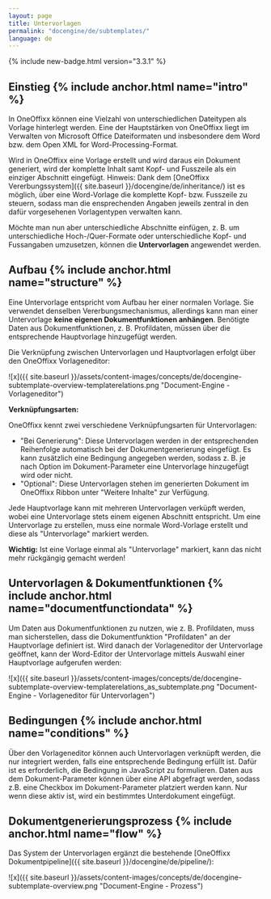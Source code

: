 ```yaml
---
layout: page
title: Untervorlagen
permalink: "docengine/de/subtemplates/"
language: de
---
```


{% include new-badge.html version="3.3.1" %}

## Einstieg {% include anchor.html name="intro" %}

In OneOffixx können eine Vielzahl von unterschiedlichen Dateitypen als Vorlage hinterlegt werden. Eine der Hauptstärken von OneOffixx liegt im Verwalten von Microsoft Office Dateiformaten und insbesondere dem Word bzw. dem Open XML for Word-Processing-Format.

Wird in OneOffixx eine Vorlage erstellt und wird daraus ein Dokument generiert, wird der komplette Inhalt samt Kopf- und Fusszeile als ein einziger Abschnitt eingefügt. 
Hinweis: Dank dem [OneOffixx Vererbungssystem]({{ site.baseurl }}/docengine/de/inheritance/) ist es möglich, über eine Word-Vorlage die komplette Kopf- bzw. Fusszeile zu steuern, sodass man die ensprechenden Angaben jeweils zentral in den dafür vorgesehenen Vorlagentypen verwalten kann.

Möchte man nun aber unterschiedliche Abschnitte einfügen, z. B. um unterschiedliche Hoch-/Quer-Formate oder unterschiedliche Kopf- und Fussangaben umzusetzen, können die __Untervorlagen__ angewendet werden.

## Aufbau {% include anchor.html name="structure" %}

Eine Untervorlage entspricht vom Aufbau her einer normalen Vorlage. Sie verwendet denselben Vererbungsmechanismus, allerdings kann man einer Untervorlage __keine eigenen Dokumentfunktionen anhängen__. 
Benötigte Daten aus Dokumentfunktionen, z. B. Profildaten, müssen über die entsprechende Hauptvorlage hinzugefügt werden. 

Die Verknüpfung zwischen Untervorlagen und Hauptvorlagen erfolgt über den OneOffixx Vorlageneditor: 

![x]({{ site.baseurl }}/assets/content-images/concepts/de/docengine-subtemplate-overview-templaterelations.png "Document-Engine - Vorlageneditor")

__Verknüpfungsarten:__

OneOffixx kennt zwei verschiedene Verknüpfungsarten für Untervorlagen:

* "Bei Generierung": Diese Untervorlagen werden in der entsprechenden Reihenfolge automatisch bei der Dokumentgenerierung eingefügt. Es kann zusätzlich eine Bedingung angegeben werden, sodass z. B. je nach Option im Dokument-Parameter eine Untervorlage hinzugefügt wird oder nicht. 
* "Optional": Diese Untervorlagen stehen im generierten Dokument im OneOffixx Ribbon unter "Weitere Inhalte" zur Verfügung.

Jede Hauptvorlage kann mit mehreren Untervorlagen verküpft werden, wobei eine Untervorlage stets einem eigenen Abschnitt entspricht. Um eine Untervorlage zu erstellen, muss eine normale Word-Vorlage erstellt und diese als "Untervorlage" markiert werden. 

__Wichtig:__ Ist eine Vorlage einmal als "Untervorlage" markiert, kann das nicht mehr rückgängig gemacht werden! 

## Untervorlagen & Dokumentfunktionen {% include anchor.html name="documentfunctiondata" %}

Um Daten aus Dokumentfunktionen zu nutzen, wie z. B. Profildaten, muss man sicherstellen, dass die Dokumentfunktion "Profildaten" an der Hauptvorlage definiert ist. Wird danach der Vorlageneditor der Untervorlage geöffnet, kann der Word-Editor der Untervorlage mittels Auswahl einer Hauptvorlage aufgerufen werden:

![x]({{ site.baseurl }}/assets/content-images/concepts/de/docengine-subtemplate-overview-templaterelations_as_subtemplate.png "Document-Engine - Vorlageneditor für Untervorlagen")

## Bedingungen {% include anchor.html name="conditions" %}

Über den Vorlageneditor können auch Untervorlagen verknüpft werden, die nur integriert werden, falls eine entsprechende Bedingung erfüllt ist. Dafür ist es erforderlich, die Bedingung in JavaScript zu formulieren. Daten aus dem Dokument-Parameter können über eine API abgefragt werden, sodass z.B. eine Checkbox im Dokument-Parameter platziert werden kann. Nur wenn diese aktiv ist, wird ein bestimmtes Unterdokument eingefügt. 
 
## Dokumentgenerierungsprozess {% include anchor.html name="flow" %}

Das System der Untervorlagen ergänzt die bestehende [OneOffixx Dokumentpipeline]({{ site.baseurl }}/docengine/de/pipeline/):

![x]({{ site.baseurl }}/assets/content-images/concepts/de/docengine-subtemplate-overview.png "Document-Engine - Prozess")


 